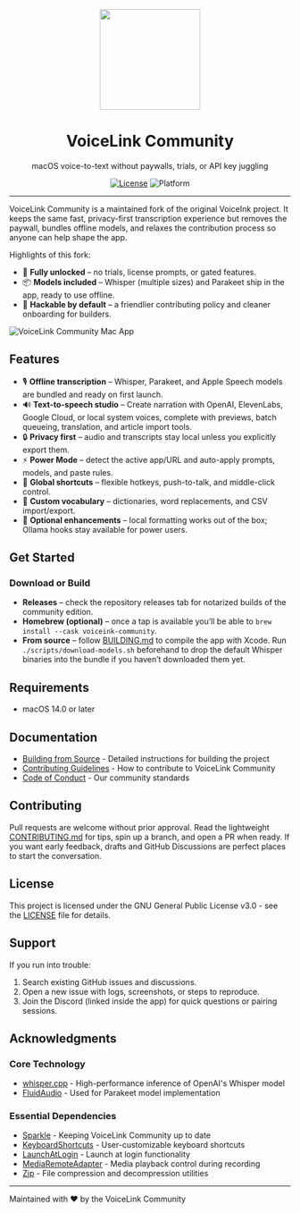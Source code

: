 <div align="center">
  <img src="VoiceInk/Assets.xcassets/AppIcon.appiconset/256-mac.png" width="180" height="180" />
  <h1>VoiceLink Community</h1>
  <p>macOS voice-to-text without paywalls, trials, or API key juggling</p>

  [![License](https://img.shields.io/badge/License-GPL%20v3-blue.svg)](https://www.gnu.org/licenses/gpl-3.0)
  ![Platform](https://img.shields.io/badge/platform-macOS%2014.0%2B-brightgreen)
</div>

---

VoiceLink Community is a maintained fork of the original VoiceInk project. It keeps the same fast, privacy-first transcription experience but removes the paywall, bundles offline models, and relaxes the contribution process so anyone can help shape the app.

Highlights of this fork:

- 💸 **Fully unlocked** – no trials, license prompts, or gated features.
- 📦 **Models included** – Whisper (multiple sizes) and Parakeet ship in the app, ready to use offline.
- 🔧 **Hackable by default** – a friendlier contributing policy and cleaner onboarding for builders.

![VoiceLink Community Mac App](https://github.com/user-attachments/assets/12367379-83e7-48a6-b52c-4488a6a04bba)

## Features

- 🎙️ **Offline transcription** – Whisper, Parakeet, and Apple Speech models are bundled and ready on first launch.
- 🔊 **Text-to-speech studio** – Create narration with OpenAI, ElevenLabs, Google Cloud, or local system voices, complete with previews, batch queueing, translation, and article import tools.
- 🔒 **Privacy first** – audio and transcripts stay local unless you explicitly export them.
- ⚡ **Power Mode** – detect the active app/URL and auto-apply prompts, models, and paste rules.
- 🎯 **Global shortcuts** – flexible hotkeys, push-to-talk, and middle-click control.
- 📝 **Custom vocabulary** – dictionaries, word replacements, and CSV import/export.
- 💬 **Optional enhancements** – local formatting works out of the box; Ollama hooks stay available for power users.

## Get Started

### Download or Build

- **Releases** – check the repository releases tab for notarized builds of the community edition.
- **Homebrew (optional)** – once a tap is available you’ll be able to `brew install --cask voiceink-community`.
- **From source** – follow [BUILDING.md](BUILDING.md) to compile the app with Xcode. Run `./scripts/download-models.sh` beforehand to drop the default Whisper binaries into the bundle if you haven’t downloaded them yet.

## Requirements

- macOS 14.0 or later

## Documentation

- [Building from Source](BUILDING.md) - Detailed instructions for building the project
- [Contributing Guidelines](CONTRIBUTING.md) - How to contribute to VoiceLink Community
- [Code of Conduct](CODE_OF_CONDUCT.md) - Our community standards

## Contributing

Pull requests are welcome without prior approval. Read the lightweight [CONTRIBUTING.md](CONTRIBUTING.md) for tips, spin up a branch, and open a PR when ready. If you want early feedback, drafts and GitHub Discussions are perfect places to start the conversation.

## License

This project is licensed under the GNU General Public License v3.0 - see the [LICENSE](LICENSE) file for details.

## Support

If you run into trouble:
1. Search existing GitHub issues and discussions.
2. Open a new issue with logs, screenshots, or steps to reproduce.
3. Join the Discord (linked inside the app) for quick questions or pairing sessions.

## Acknowledgments

### Core Technology
- [whisper.cpp](https://github.com/ggerganov/whisper.cpp) - High-performance inference of OpenAI's Whisper model
- [FluidAudio](https://github.com/FluidInference/FluidAudio) - Used for Parakeet model implementation

### Essential Dependencies
- [Sparkle](https://github.com/sparkle-project/Sparkle) - Keeping VoiceLink Community up to date
- [KeyboardShortcuts](https://github.com/sindresorhus/KeyboardShortcuts) - User-customizable keyboard shortcuts
- [LaunchAtLogin](https://github.com/sindresorhus/LaunchAtLogin) - Launch at login functionality
- [MediaRemoteAdapter](https://github.com/ejbills/mediaremote-adapter) - Media playback control during recording
- [Zip](https://github.com/marmelroy/Zip) - File compression and decompression utilities

---

Maintained with ❤️ by the VoiceLink Community
